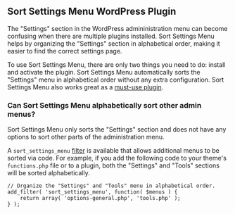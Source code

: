 ## Sort Settings Menu WordPress Plugin

The "Settings" section in the WordPress admininistration menu can become confusing when there are multiple plugins installed. Sort Settings Menu helps by organizing the "Settings" section in alphabetical order, making it easier to find the correct settings page.

To use Sort Settings Menu, there are only two things you need to do: install and activate the plugin. Sort Settings Menu automatically sorts the "Settings" menu in alphabetical order without any extra configuration. Sort Settings Menu also works great as a [must-use plugin](https://wordpress.org/documentation/article/must-use-plugins/).

### Can Sort Settings Menu alphabetically sort other admin menus?

Sort Settings Menu only sorts the "Settings" section and does not have any options to sort other parts of the administration menu.

A `sort_settings_menu` [filter](https://developer.wordpress.org/plugins/hooks/filters/) is available that allows additional menus to be sorted via code. For example, if you add the following code to your theme's `functions.php` file or to a plugin, both the "Settings" and "Tools" sections will be sorted alphabetically.

```
// Organize the "Settings" and "Tools" menu in alphabetical order.
add_filter( 'sort_settings_menu', function( $menus ) {
	return array( 'options-general.php', 'tools.php' );
} );
```
